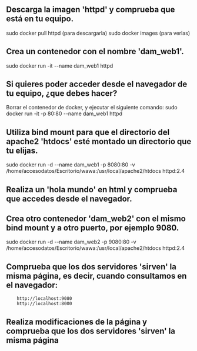 ## Descarga la imagen 'httpd' y comprueba que está en tu equipo.
sudo docker pull httpd (para descargarla)
sudo docker images (para verlas)

## Crea un contenedor con el nombre 'dam_web1'.
sudo docker run -it --name dam_web1 httpd

## Si quieres poder acceder desde el navegador de tu equipo, ¿que debes hacer?
Borrar el contenedor de docker, y ejecutar el siguiente comando:
sudo docker run -it -p 80:80 --name dam_web1 httpd

## Utiliza bind mount para que el directorio del apache2 'htdocs' esté montado un directorio que tu elijas.
sudo docker run -d --name dam_web1 -p 8080:80 -v /home/accesodatos/Escritorio/wawa:/usr/local/apache2/htdocs httpd:2.4

## Realiza un 'hola mundo' en html y comprueba que accedes desde el navegador.


## Crea otro contenedor 'dam_web2' con el mismo bind mount y a otro puerto, por ejemplo 9080.
sudo docker run -d --name dam_web2 -p 9080:80 -v /home/accesodatos/Escritorio/wawa:/usr/local/apache2/htdocs httpd:2.4

## Comprueba que los dos servidores 'sirven' la misma página, es decir, cuando consultamos en el navegador:
        http://localhost:9080 
        http://localhost:8000


## Realiza modificaciones de la página y comprueba que los dos servidores 'sirven' la misma página

